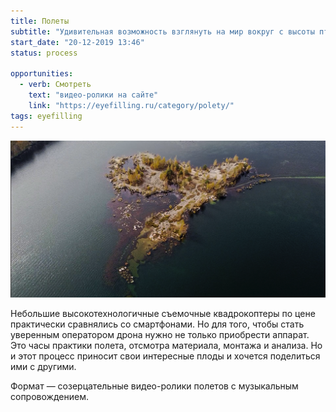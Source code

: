 ```yaml
---
title: Полеты
subtitle: "Удивительная возможность взглянуть на мир вокруг с высоты птичьего полета. Делимся наблюдениями этого исследования мира с нового ракурса."
start_date: "20-12-2019 13:46"
status: process

opportunities:
  - verb: Смотреть
    text: "видео-ролики на сайте"
    link: "https://eyefilling.ru/category/polety/"
tags: eyefilling
---
```


![](./fly.png)

Небольшие высокотехнологичные съемочные квадрокоптеры по цене практически сравнялись со смартфонами. Но для того, чтобы стать уверенным оператором дрона нужно не только приобрести аппарат. Это часы практики полета, отсмотра материала, монтажа и анализа. Но и этот процесс приносит свои интересные плоды и хочется поделиться ими с другими.

Формат — созерцательные видео-ролики полетов с музыкальным сопровождением.
